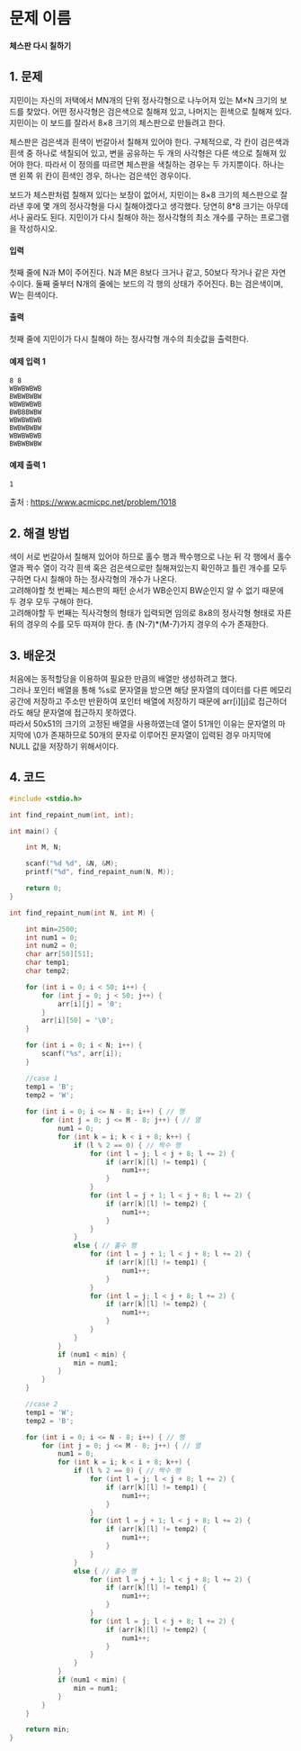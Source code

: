 # 문제 이름
#### 체스판 다시 칠하기
## 1. 문제

지민이는 자신의 저택에서 MN개의 단위 정사각형으로 나누어져 있는 M×N 크기의 보드를 찾았다. 어떤 정사각형은 검은색으로 칠해져 있고, 나머지는 흰색으로 칠해져 있다. 지민이는 이 보드를 잘라서 8×8 크기의 체스판으로 만들려고 한다.

체스판은 검은색과 흰색이 번갈아서 칠해져 있어야 한다. 구체적으로, 각 칸이 검은색과 흰색 중 하나로 색칠되어 있고, 변을 공유하는 두 개의 사각형은 다른 색으로 칠해져 있어야 한다. 따라서 이 정의를 따르면 체스판을 색칠하는 경우는 두 가지뿐이다. 하나는 맨 왼쪽 위 칸이 흰색인 경우, 하나는 검은색인 경우이다.

보드가 체스판처럼 칠해져 있다는 보장이 없어서, 지민이는 8×8 크기의 체스판으로 잘라낸 후에 몇 개의 정사각형을 다시 칠해야겠다고 생각했다. 당연히 8*8 크기는 아무데서나 골라도 된다. 지민이가 다시 칠해야 하는 정사각형의 최소 개수를 구하는 프로그램을 작성하시오.

#### 입력

첫째 줄에 N과 M이 주어진다. N과 M은 8보다 크거나 같고, 50보다 작거나 같은 자연수이다. 둘째 줄부터 N개의 줄에는 보드의 각 행의 상태가 주어진다. B는 검은색이며, W는 흰색이다.

#### 출력

첫째 줄에 지민이가 다시 칠해야 하는 정사각형 개수의 최솟값을 출력한다.

#### 예제 입력 1
```
8 8
WBWBWBWB
BWBWBWBW
WBWBWBWB
BWBBBWBW
WBWBWBWB
BWBWBWBW
WBWBWBWB
BWBWBWBW
```

#### 예제 출력 1
```
1
```


출처 : https://www.acmicpc.net/problem/1018

## 2. 해결 방법
색이 서로 번갈아서 칠해져 있어야 하므로 홀수 행과 짝수행으로 나눈 뒤 각 행에서 홀수 열과 짝수 열이 각각 흰색 혹은 검은색으로만 칠해져있는지 확인하고 틀린 개수를 모두 구하면 다시 칠해야 하는 정사각형의 개수가 나온다.</br>
고려해야할 첫 번째는 체스판의 패턴 순서가 WB순인지 BW순인지 알 수 없기 때문에 두 경우 모두 구해야 한다.</br>
고려해야할 두 번째는 직사각형의 형태가 입력되면 임의로 8x8의 정사각형 형태로 자른 뒤의 경우의 수를 모두 따져야 한다. 총 (N-7)*(M-7)가지 경우의 수가 존재한다.</br>

## 3. 배운것
처음에는 동적할당을 이용하여 필요한 만큼의 배열만 생성하려고 했다.</br> 
그러나 포인터 배열을 통해 %s로 문자열을 받으면 해당 문자열의 데이터를 다른 메모리 공간에 저장하고 주소만 반환하여 포인터 배열에 저장하기 때문에 arr[i][j]로 접근하더라도 해당 문자열에 접근하지 못하였다.</br> 
따라서 50x51의 크기의 고정된 배열을 사용하였는데 열이 51개인 이유는 문자열의 마지막에 \0가 존재하므로 50개의 문자로 이루어진 문자열이 입력된 경우 마지막에 NULL 값을 저장하기 위해서이다.


## 4. 코드

```C++
#include <stdio.h>

int find_repaint_num(int, int);

int main() {

	int M, N;

	scanf("%d %d", &N, &M);
	printf("%d", find_repaint_num(N, M));

	return 0;
}

int find_repaint_num(int N, int M) {

	int min=2500;
	int num1 = 0;
	int num2 = 0;
	char arr[50][51];
	char temp1;
	char temp2;

	for (int i = 0; i < 50; i++) {
		for (int j = 0; j < 50; j++) {
			arr[i][j] = '0';
		}
		arr[i][50] = '\0';
	}

	for (int i = 0; i < N; i++) {
		scanf("%s", arr[i]);
	}

	//case 1
	temp1 = 'B';
	temp2 = 'W';
	
	for (int i = 0; i <= N - 8; i++) { // 행
		for (int j = 0; j <= M - 8; j++) { // 열
			num1 = 0;
			for (int k = i; k < i + 8; k++) {
				if (l % 2 == 0) { // 짝수 행
					for (int l = j; l < j + 8; l += 2) {
						if (arr[k][l] != temp1) {
							num1++;
						}
					}
					for (int l = j + 1; l < j + 8; l += 2) {
						if (arr[k][l] != temp2) {
							num1++;
						}
					}
				}
				else { // 홀수 행
					for (int l = j + 1; l < j + 8; l += 2) {
						if (arr[k][l] != temp1) {
							num1++;
						}
					}
					for (int l = j; l < j + 8; l += 2) {
						if (arr[k][l] != temp2) {
							num1++;
						}
					}
				}
			}
			if (num1 < min) {
				min = num1;
			}
		}
	}

	//case 2
	temp1 = 'W';
	temp2 = 'B';

	for (int i = 0; i <= N - 8; i++) { // 행
		for (int j = 0; j <= M - 8; j++) { // 열
			num1 = 0;
			for (int k = i; k < i + 8; k++) {
				if (l % 2 == 0) { // 짝수 행
					for (int l = j; l < j + 8; l += 2) {
						if (arr[k][l] != temp1) {
							num1++;
						}
					}
					for (int l = j + 1; l < j + 8; l += 2) {
						if (arr[k][l] != temp2) {
							num1++;
						}
					}
				}
				else { // 홀수 행
					for (int l = j + 1; l < j + 8; l += 2) {
						if (arr[k][l] != temp1) {
							num1++;
						}
					}
					for (int l = j; l < j + 8; l += 2) {
						if (arr[k][l] != temp2) {
							num1++;
						}
					}
				}
			}
			if (num1 < min) {
				min = num1;
			}
		}
	}

	return min;
}
```